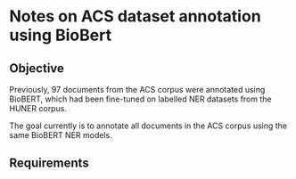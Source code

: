# Notes on ACS dataset annotation using BioBert

## Objective
Previously, 97 documents from the ACS corpus were annotated using BioBERT, 
which had been fine-tuned on labelled NER datasets from the HUNER corpus. 

The goal currently is to annotate all documents in the ACS corpus using the 
same BioBERT NER models. 

## Requirements

